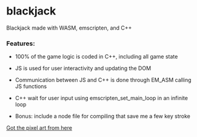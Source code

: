 # blackjack

Blackjack made with WASM, emscripten, and C++


### Features:

- 100% of the game logic is coded in C++, including all game state

- JS is used for user interactivity and updating the DOM

- Communication between JS and C++ is done through EM_ASM calling JS functions

- C++ wait for user input using emscripten_set_main_loop in an infinite loop

- Bonus: include a node file for compiling that save me a few key stroke


[Got the pixel art from here](https://drawsgood.itch.io/8bit-deck-card-assets)
